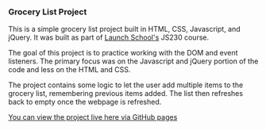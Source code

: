 ### Grocery List Project

This is a simple grocery list project built in HTML, CSS, Javascript, and jQuery. It was built as part of [Launch School's](https://launchschool.com/) JS230 course.

The goal of this project is to practice working with the DOM and event listeners. The primary focus was on the Javascript and jQuery portion of the code and less on the HTML and CSS.

The project contains some logic to let the user add multiple items to the grocery list, remembering previous items added. The list then refreshes back to empty once the webpage is refreshed.

[You can view the project live here via GitHub pages](https://westonludeke.github.io/grocery_list/)

